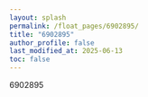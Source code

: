 ```yaml
---
layout: splash
permalink: /float_pages/6902895/
title: "6902895"
author_profile: false
last_modified_at: 2025-06-13
toc: false
---
```

 
6902895
